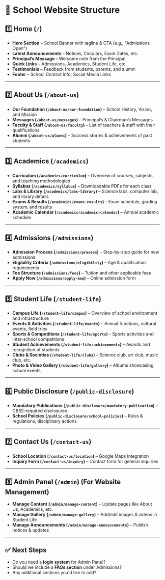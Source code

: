 # 📌 School Website Structure

## 1️⃣ Home (`/`)
- **Hero Section** – School Banner with tagline & CTA (e.g., "Admissions Open")
- **Latest Announcements** – Notices, Circulars, Exam Dates, etc.
- **Principal’s Message** – Welcome note from the Principal
- **Quick Links** – Admissions, Academics, Student Life, etc.
- **Testimonials** – Feedback from students, parents, and alumni
- **Footer** – School Contact Info, Social Media Links

---

## 2️⃣ About Us (`/about-us`)
- **Our Foundation (`/about-us/our-foundation`)** – School History, Vision, and Mission
- **Messages (`/about-us/messages`)** – Principal’s & Chairman’s Messages
- **Faculty & Staff (`/about-us/faculty`)** – List of teachers & staff with their qualifications
- **Alumni (`/about-us/alumni`)** – Success stories & achievements of past students

---

## 3️⃣ Academics (`/academics`)
- **Curriculum (`/academics/curriculum`)** – Overview of courses, subjects, and teaching methodologies
- **Syllabus (`/academics/syllabus`)** – Downloadable PDFs for each class
- **Labs & Library (`/academics/labs-library`)** – Science labs, computer lab, and library details
- **Exams & Results (`/academics/exams-results`)** – Exam schedule, grading system, and results
- **Academic Calendar (`/academics/academic-calendar`)** – Annual academic schedule

---

## 4️⃣ Admissions (`/admissions`)
- **Admission Process (`/admissions/process`)** – Step-by-step guide for new admissions
- **Eligibility Criteria (`/admissions/eligibility`)** – Age & qualification requirements
- **Fee Structure (`/admissions/fees`)** – Tuition and other applicable fees
- **Apply Now (`/admissions/apply-now`)** – Online admission form

---

## 5️⃣ Student Life (`/student-life`)
- **Campus Life (`/student-life/campus`)** – Overview of school environment and infrastructure
- **Events & Activities (`/student-life/events`)** – Annual functions, cultural events, field trips
- **Sports & Competitions (`/student-life/sports`)** – Sports activities and inter-school competitions
- **Student Achievements (`/student-life/achievements`)** – Awards and recognition of students
- **Clubs & Societies (`/student-life/clubs`)** – Science club, art club, music club, etc.
- **Photo & Video Gallery (`/student-life/gallery`)** – Albums showcasing school events

---

## 6️⃣ Public Disclosure (`/public-disclosure`)
- **Mandatory Publications (`/public-disclosure/mandatory-publication`)** – CBSE-required disclosures
- **School Policies (`/public-disclosure/school-policies`)** – Rules & regulations, disciplinary actions

---

## 7️⃣ Contact Us (`/contact-us`)
- **School Location (`/contact-us/location`)** – Google Maps Integration
- **Inquiry Form (`/contact-us/inquiry`)** – Contact form for general inquiries

---

## 8️⃣ Admin Panel (`/admin`) (For Website Management)
- **Manage Content (`/admin/manage-content`)** – Update pages like About Us, Academics, etc.
- **Manage Gallery (`/admin/manage-gallery`)** – Add/edit images & videos in Student Life
- **Manage Announcements (`/admin/manage-announcements`)** – Publish notices & updates

---

## ✅ Next Steps
- Do you need a **login system** for Admin Panel?
- Should we include a **FAQs section** under Admissions?
- Any additional sections you'd like to add?
